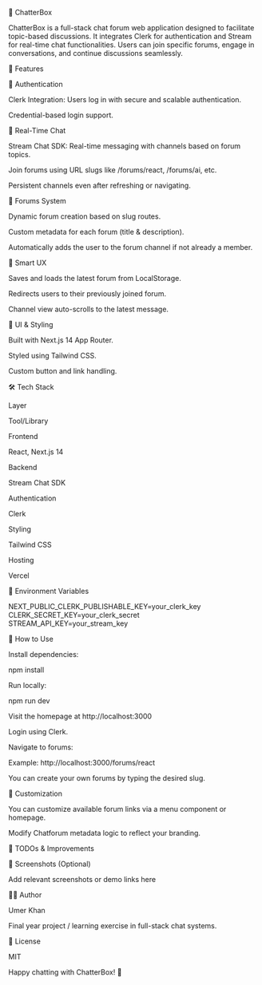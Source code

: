 📢 ChatterBox

ChatterBox is a full-stack chat forum web application designed to facilitate topic-based discussions. It integrates Clerk for authentication and Stream for real-time chat functionalities. Users can join specific forums, engage in conversations, and continue discussions seamlessly.

🚀 Features

👥 Authentication

Clerk Integration: Users log in with secure and scalable authentication.

Credential-based login support.

💬 Real-Time Chat

Stream Chat SDK: Real-time messaging with channels based on forum topics.

Join forums using URL slugs like /forums/react, /forums/ai, etc.

Persistent channels even after refreshing or navigating.

📌 Forums System

Dynamic forum creation based on slug routes.

Custom metadata for each forum (title & description).

Automatically adds the user to the forum channel if not already a member.

🧠 Smart UX

Saves and loads the latest forum from LocalStorage.

Redirects users to their previously joined forum.

Channel view auto-scrolls to the latest message.

🎨 UI & Styling

Built with Next.js 14 App Router.

Styled using Tailwind CSS.

Custom button and link handling.

🛠️ Tech Stack

Layer

Tool/Library

Frontend

React, Next.js 14

Backend

Stream Chat SDK

Authentication

Clerk

Styling

Tailwind CSS

Hosting

Vercel



🔐 Environment Variables

NEXT_PUBLIC_CLERK_PUBLISHABLE_KEY=your_clerk_key
CLERK_SECRET_KEY=your_clerk_secret
STREAM_API_KEY=your_stream_key

🧪 How to Use

Install dependencies:

npm install

Run locally:

npm run dev

Visit the homepage at http://localhost:3000

Login using Clerk.

Navigate to forums:

Example: http://localhost:3000/forums/react

You can create your own forums by typing the desired slug.

🔧 Customization

You can customize available forum links via a menu component or homepage.

Modify Chatforum metadata logic to reflect your branding.

🧼 TODOs & Improvements



📸 Screenshots (Optional)

Add relevant screenshots or demo links here

🧑‍💻 Author

Umer Khan

Final year project / learning exercise in full-stack chat systems.

📃 License

MIT

Happy chatting with ChatterBox! 🎉

